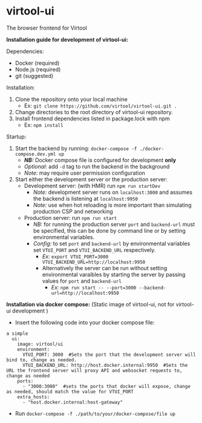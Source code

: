 # virtool-ui
The browser frontend for Virtool

**Installation guide for development of virtool-ui:**

Dependencies:
- Docker (required)
- Node.js (required)
- git (suggested)

Installation: 

1. Clone the repository onto your local machine
    - Ex: `git clone https://github.com/virtool/virtool-ui.git .`
3. Change directories to the root directory of virtool-ui repository.
2. Install frontend dependencies listed in package.lock with npm
    - Ex: `npm install`

Startup:
1.  Start the backend by running: `docker-compose -f ./docker-compose.dev.yml up`
    - **_NB:_** Docker compose file is configured for development **only**
    - _Optional_: add `-d` tag to run the backend in the background
    - _Note:_ may require user permission configuration
2. Start either the development server or the production server:
    - Development server: (with HMR) run `npm run startDev`
      - _Note:_ development server runs on `localhost:3000` and assumes the backend is listening at `localhost:9950` 
      - _Note:_ use when hot reloading is more important than simulating production CSP and networking
    - Production server: run `npm run start`
      - _NB:_ for running the production server `port` and `backend-url` must be specified, this can be done by command line or by setting environmental variables.
      - _Config:_ to set `port` and `backend-url` by environmental variables set `VTUI_PORT` and `VTUI_BACKEND_URL` respectively.
        - _Ex:_ `export VTUI_PORT=3000 VTUI_BACKEND_URL=http://localhost:9950`
        - Alternatively the server can be run without setting environmental varaibles by starting the server by passing values for `port` and `backend-url`   
          - _Ex:_ `npm run start -- --port=3000 --backend-url=http://localhost:9950` 

**Installation via docker compose:** (Static image of virtool-ui, not for virtool-ui development )
  - Insert the following code into your docker compose file:
<pre><code>a simple
  ui:  
    image: virtool/ui
    environment:  
      VTUI_PORT: 3000  #Sets the port that the development server will bind to, change as needed.
      VTUI_BACKEND_URL: http://host.docker.internal:9950  #Sets the URL the frontend server will proxy API and websocket requests to, change as needed
    ports:  
      - "3000:3000"  #sets the ports that docker will expose, change as needed, should match the value for VTUI_PORT
    extra_hosts:  
      - "host.docker.internal:host-gateway" 
</code></pre>



  - Run `docker-compose -f ./path/to/your/docker-compose/file up`
    
 

